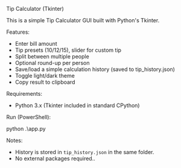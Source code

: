 Tip Calculator (Tkinter)

This is a simple Tip Calculator GUI built with Python's Tkinter.

Features:
- Enter bill amount
- Tip presets (10/12/15), slider for custom tip
- Split between multiple people
- Optional round-up per person
- Save/load a simple calculation history (saved to tip_history.json)
- Toggle light/dark theme
- Copy result to clipboard

Requirements:
- Python 3.x (Tkinter included in standard CPython)

Run (PowerShell):

python .\app.py

Notes:
- History is stored in `tip_history.json` in the same folder.
- No external packages required..

